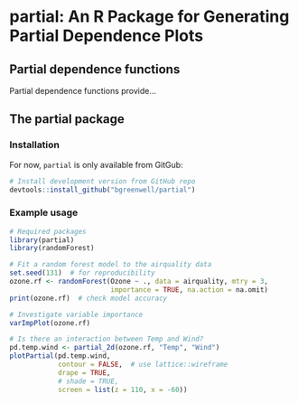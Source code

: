 partial: An R Package for Generating Partial Dependence Plots
================

Partial dependence functions
----------------------------

Partial dependence functions provide...

The partial package
-------------------

### Installation

For now, `partial` is only available from GitGub:

``` r
# Install development version from GitHub repo
devtools::install_github("bgreenwell/partial")
```

### Example usage

``` r
# Required packages
library(partial)
library(randomForest)

# Fit a random forest model to the airquality data
set.seed(131)  # for reproducibility
ozone.rf <- randomForest(Ozone ~ ., data = airquality, mtry = 3, 
                         importance = TRUE, na.action = na.omit)
print(ozone.rf)  # check model accuracy

# Investigate variable importance
varImpPlot(ozone.rf)

# Is there an interaction between Temp and Wind?
pd.temp.wind <- partial_2d(ozone.rf, "Temp", "Wind")
plotPartial(pd.temp.wind, 
            contour = FALSE,  # use lattice::wireframe 
            drape = TRUE,
            # shade = TRUE, 
            screen = list(z = 110, x = -60))
```

